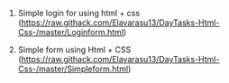 1. Simple login for using html + css
   (https://raw.githack.com/Elavarasu13/DayTasks-Html-Css-/master/Loginform.html)

2. Simple form using Html + CSS
   (https://raw.githack.com/Elavarasu13/DayTasks-Html-Css-/master/Simpleform.html)


